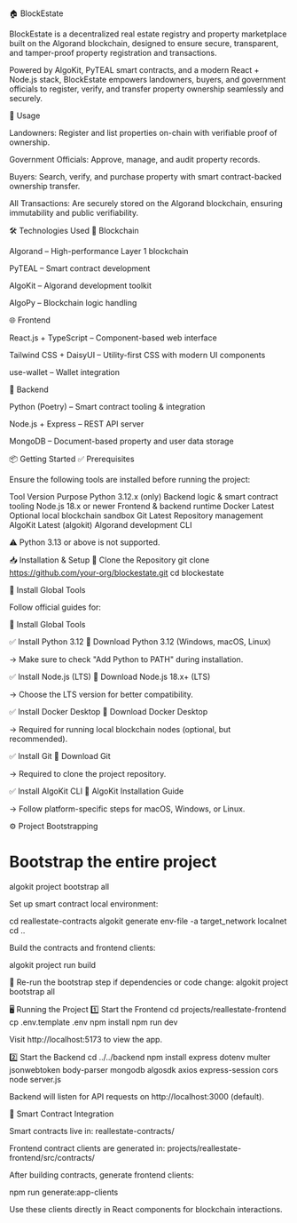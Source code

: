 🏠 BlockEstate

BlockEstate is a decentralized real estate registry and property marketplace built on the Algorand blockchain, designed to ensure secure, transparent, and tamper-proof property registration and transactions.

Powered by AlgoKit, PyTEAL smart contracts, and a modern React + Node.js stack, BlockEstate empowers landowners, buyers, and government officials to register, verify, and transfer property ownership seamlessly and securely.

🚀 Usage

Landowners: Register and list properties on-chain with verifiable proof of ownership.

Government Officials: Approve, manage, and audit property records.

Buyers: Search, verify, and purchase property with smart contract-backed ownership transfer.

All Transactions: Are securely stored on the Algorand blockchain, ensuring immutability and public verifiability.

🛠️ Technologies Used
🔗 Blockchain

Algorand – High-performance Layer 1 blockchain

PyTEAL – Smart contract development

AlgoKit – Algorand development toolkit

AlgoPy – Blockchain logic handling

🌐 Frontend

React.js + TypeScript – Component-based web interface

Tailwind CSS + DaisyUI – Utility-first CSS with modern UI components

use-wallet – Wallet integration

🧠 Backend

Python (Poetry) – Smart contract tooling & integration

Node.js + Express – REST API server

MongoDB – Document-based property and user data storage

📦 Getting Started
✅ Prerequisites

Ensure the following tools are installed before running the project:

Tool	Version	Purpose
Python	3.12.x (only)	Backend logic & smart contract tooling
Node.js	18.x or newer	Frontend & backend runtime
Docker	Latest	Optional local blockchain sandbox
Git	Latest	Repository management
AlgoKit	Latest (algokit)	Algorand development CLI

⚠️ Python 3.13 or above is not supported.

📥 Installation & Setup
🔗 Clone the Repository
git clone https://github.com/your-org/blockestate.git
cd blockestate

🔧 Install Global Tools

Follow official guides for:

🔧 Install Global Tools

✅ Install Python 3.12
🔗 Download Python 3.12 (Windows, macOS, Linux)

→ Make sure to check "Add Python to PATH" during installation.

✅ Install Node.js (LTS)
🔗 Download Node.js 18.x+ (LTS)

→ Choose the LTS version for better compatibility.

✅ Install Docker Desktop
🔗 Download Docker Desktop

→ Required for running local blockchain nodes (optional, but recommended).

✅ Install Git
🔗 Download Git

→ Required to clone the project repository.

✅ Install AlgoKit CLI
🔗 AlgoKit Installation Guide

→ Follow platform-specific steps for macOS, Windows, or Linux.

⚙️ Project Bootstrapping
# Bootstrap the entire project
algokit project bootstrap all


Set up smart contract local environment:

cd reallestate-contracts
algokit generate env-file -a target_network localnet
cd ..


Build the contracts and frontend clients:

algokit project run build


🔁 Re-run the bootstrap step if dependencies or code change:
algokit project bootstrap all

🖥️ Running the Project
1️⃣ Start the Frontend
cd projects/reallestate-frontend
cp .env.template .env
npm install
npm run dev


Visit http://localhost:5173
 to view the app.

2️⃣ Start the Backend
cd ../../backend
npm install express dotenv multer jsonwebtoken body-parser mongodb algosdk axios express-session cors
node server.js


Backend will listen for API requests on http://localhost:3000 (default).

🧠 Smart Contract Integration

Smart contracts live in: reallestate-contracts/

Frontend contract clients are generated in:
projects/reallestate-frontend/src/contracts/

After building contracts, generate frontend clients:

npm run generate:app-clients


Use these clients directly in React components for blockchain interactions.
